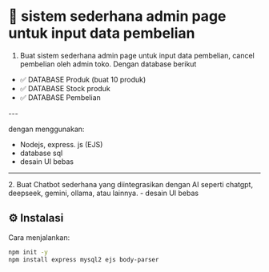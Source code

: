 # 🚀 sistem sederhana admin page untuk input data pembelian

1. Buat sistem sederhana admin page untuk input data pembelian, cancel pembelian oleh admin toko.
Dengan database berikut
- ✅ DATABASE Produk (buat 10 produk)
- ✅ DATABASE Stock produk
- ✅ DATABASE Pembelian

‎---

‎dengan menggunakan:
- Nodejs, express. js (EJS)
- database sql
- desain UI bebas

---

‎2. Buat Chatbot sederhana yang diintegrasikan dengan AI seperti chatgpt, deepseek, gemini, ollama, atau lainnya.
‎- desain UI bebas

## ⚙️ Instalasi

Cara menjalankan:

```bash
npm init -y
npm install express mysql2 ejs body-parser
